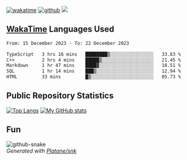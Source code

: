 [![wakatime](https://wakatime.com/badge/user/82c377cd-a54c-404c-b7df-177b313ca539.svg)](https://wakatime.com/@82c377cd-a54c-404c-b7df-177b313ca539)
[![github](https://img.shields.io/github/followers/xinthose?logo=github&style=plastic)](https://github.com/alanhamlett?tab=followers)
![](https://komarev.com/ghpvc/?username=xinthose)


## [WakaTime](https://wakatime.com/) Languages Used
<!--START_SECTION:waka-->

```txt
From: 15 December 2023 - To: 22 December 2023

TypeScript   3 hrs 16 mins   ████████▒░░░░░░░░░░░░░░░░   33.83 %
C++          2 hrs 4 mins    █████▒░░░░░░░░░░░░░░░░░░░   21.45 %
Markdown     1 hr 47 mins    ████▓░░░░░░░░░░░░░░░░░░░░   18.51 %
SQL          1 hr 14 mins    ███▒░░░░░░░░░░░░░░░░░░░░░   12.94 %
HTML         33 mins         █▒░░░░░░░░░░░░░░░░░░░░░░░   05.73 %
```

<!--END_SECTION:waka-->

## Public Repository Statistics 

[![Top Langs](https://github-readme-stats.vercel.app/api/top-langs/?username=xinthose)](https://github.com/anuraghazra/github-readme-stats)
[![My GitHub stats](https://github-readme-stats.vercel.app/api?username=xinthose&show_icons=true)](https://github.com/anuraghazra/github-readme-stats)

## Fun

<picture>
  <source media="(prefers-color-scheme: dark)" srcset="https://raw.githubusercontent.com/xinthose/xinthose/output/github-contribution-grid-snake-dark.svg" />
  <source media="(prefers-color-scheme: light)" srcset="https://raw.githubusercontent.com/xinthose/xinthose/output/github-contribution-grid-snake.svg" />
  <img alt="github-snake" src="github-snake.svg" />
</picture>
<br />
<em>
  Generated with
  <a href="https://github.com/Platane/snk">
    Platane/snk
  <a/>
</em>
